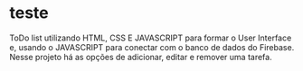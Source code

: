 # teste

ToDo list utilizando HTML, CSS E JAVASCRIPT para formar o User Interface e, usando o JAVASCRIPT para conectar com o banco de dados do Firebase. Nesse projeto há as opções de adicionar, editar e remover uma tarefa.

